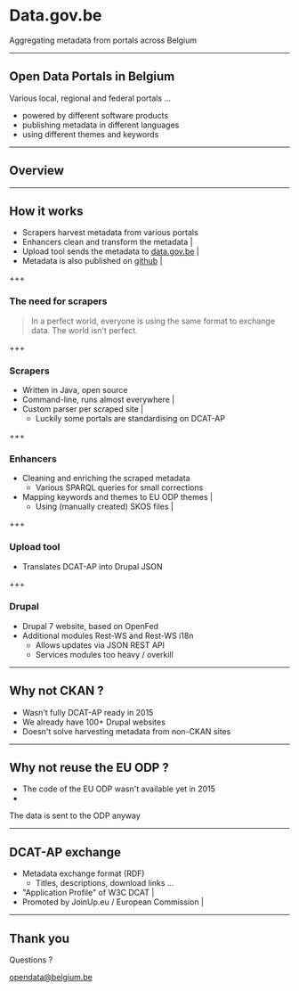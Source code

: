 # Data.gov.be

Aggregating metadata from portals across Belgium

---

## Open Data Portals in Belgium

Various local, regional and federal portals ...
- powered by different software products 
- publishing metadata in different languages
- using different themes and keywords

---

## Overview


---

## How it works

- Scrapers harvest metadata from various portals 
- Enhancers clean and transform the metadata |
- Upload tool sends the metadata to [data.gov.be](http://data.gov.be) |
- Metadata is also published on [github](https://github.com/fedict/dcat) |

+++

### The need for scrapers

> In a perfect world, everyone is using the same format to exchange data.
> The world isn't perfect.

+++

### Scrapers

- Written in Java, open source
- Command-line, runs almost everywhere |
- Custom parser per scraped site |
  - Luckily some portals are standardising on DCAT-AP

+++

### Enhancers

- Cleaning and enriching the scraped metadata
   - Various SPARQL queries for small corrections
- Mapping keywords and themes to EU ODP themes |
   - Using (manually created) SKOS files |

+++

### Upload tool

- Translates DCAT-AP into Drupal JSON

+++

### Drupal

- Drupal 7 website, based on OpenFed
- Additional modules Rest-WS and Rest-WS i18n
  - Allows updates via JSON REST API
  - Services modules too heavy / overkill

---

## Why not CKAN ?

- Wasn't fully DCAT-AP ready in 2015
- We already have 100+ Drupal websites
- Doesn't solve harvesting metadata from non-CKAN sites

---

## Why not reuse the EU ODP ?

- The code of the EU ODP wasn't available yet in 2015
- 

The data is sent to the ODP anyway

---

## DCAT-AP exchange

- Metadata exchange format (RDF)
  - Titles, descriptions, download links ...
- "Application Profile" of W3C DCAT |
- Promoted by JoinUp.eu / European Commission |

---

## Thank you

Questions ? 

[opendata@belgium.be](mailto:opendata@belgium.be)